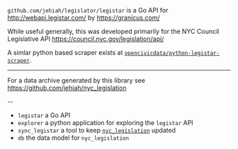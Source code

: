 
`github.com/jehiah/legislator/legistar` is a Go API for <http://webapi.legistar.com/> by <https://granicus.com/> 

While useful generally, this was developed primarily for the NYC Council Legislative API <https://council.nyc.gov/legislation/api/> 

A simlar python based scraper exists at [`opencivicdata/python-legistar-scraper`](https://github.com/opencivicdata/python-legistar-scraper).

---

For a data archive generated by this library see <https://github.com/jehiah/nyc_legislation>

--

* `legistar` a Go API
* `explorer` a python application for exploring the `legistar` API
* `sync_legistar` a tool to keep [`nyc_legislation`](https://github.com/jehiah/nyc_legislation) updated
* `db` the data model for `nyc_legislation`
